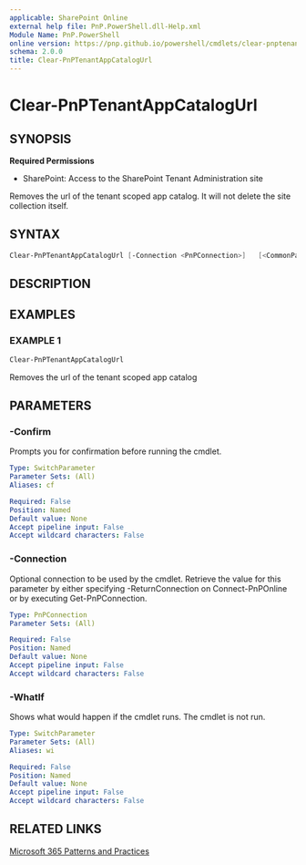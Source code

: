 ```yaml
---
applicable: SharePoint Online
external help file: PnP.PowerShell.dll-Help.xml
Module Name: PnP.PowerShell
online version: https://pnp.github.io/powershell/cmdlets/clear-pnptenantappcatalogurl
schema: 2.0.0
title: Clear-PnPTenantAppCatalogUrl
---
```


# Clear-PnPTenantAppCatalogUrl

## SYNOPSIS

**Required Permissions**

* SharePoint: Access to the SharePoint Tenant Administration site

Removes the url of the tenant scoped app catalog. It will not delete the site collection itself.

## SYNTAX

```powershell
Clear-PnPTenantAppCatalogUrl [-Connection <PnPConnection>]   [<CommonParameters>]
```

## DESCRIPTION

## EXAMPLES

### EXAMPLE 1
```powershell
Clear-PnPTenantAppCatalogUrl
```

Removes the url of the tenant scoped app catalog

## PARAMETERS

### -Confirm
Prompts you for confirmation before running the cmdlet.

```yaml
Type: SwitchParameter
Parameter Sets: (All)
Aliases: cf

Required: False
Position: Named
Default value: None
Accept pipeline input: False
Accept wildcard characters: False
```

### -Connection
Optional connection to be used by the cmdlet. Retrieve the value for this parameter by either specifying -ReturnConnection on Connect-PnPOnline or by executing Get-PnPConnection.

```yaml
Type: PnPConnection
Parameter Sets: (All)

Required: False
Position: Named
Default value: None
Accept pipeline input: False
Accept wildcard characters: False
```

### -WhatIf
Shows what would happen if the cmdlet runs. The cmdlet is not run.

```yaml
Type: SwitchParameter
Parameter Sets: (All)
Aliases: wi

Required: False
Position: Named
Default value: None
Accept pipeline input: False
Accept wildcard characters: False
```

## RELATED LINKS

[Microsoft 365 Patterns and Practices](https://aka.ms/m365pnp)